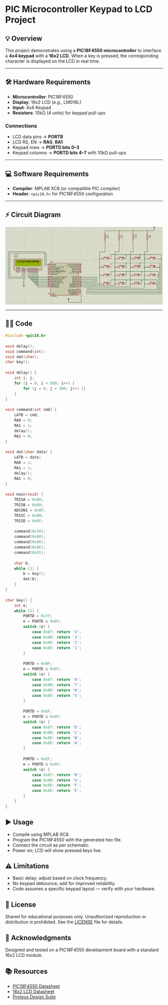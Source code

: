 # PIC Microcontroller Keypad to LCD Project

## 💡 Overview
This project demonstrates using a **PIC18F4550 microcontroller** to interface a **4x4 keypad** with a **16x2 LCD**. When a key is pressed, the corresponding character is displayed on the LCD in real time.

---

## 🛠️ Hardware Requirements
- **Microcontroller**: PIC18F4550
- **Display**: 16x2 LCD (e.g., LM016L)
- **Input**: 4x4 Keypad
- **Resistors**: 10kΩ (4 units) for keypad pull-ups

### Connections
- LCD data pins → **PORTB**
- LCD RS, EN → **RA0**, **RA1**
- Keypad rows → **PORTD bits 0–3**
- Keypad columns → **PORTD bits 4–7** with 10kΩ pull-ups

---

## 💻 Software Requirements
- **Compiler**: MPLAB XC8 (or compatible PIC compiler)
- **Header**: `<pic18.h>` for PIC18F4550 configuration

---

## ⚡ Circuit Diagram
![Schematic](keypad.png)

---

## 🧑‍💻 Code

```c
#include <pic18.h>

void delay();
void command(int);
void dat(char);
char key();

void delay() {
    int i, j;
    for (i = 0; i < 600; i++) {
        for (j = 0; j < 200; j++) {}
    }
}

void command(int cmd) {
    LATB = cmd;
    RA0 = 0;
    RA1 = 1;
    delay();
    RA1 = 0;
}

void dat(char data) {
    LATB = data;
    RA0 = 1;
    RA1 = 1;
    delay();
    RA1 = 0;
}

void main(void) {
    TRISA = 0x00;
    TRISB = 0x00;
    ADCON1 = 0x0F;
    TRISC = 0x00;
    TRISD = 0x0F;

    command(0x38);
    command(0x80);
    command(0x06);
    command(0x0E);
    command(0x01);

    char b;
    while (1) {
        b = key();
        dat(b);
    }
}

char key() {
    int e;
    while (1) {
        PORTD = 0x7F;
        e = PORTD & 0x0F;
        switch (e) {
            case 0x07: return '4';
            case 0x0B: return '3';
            case 0x0D: return '2';
            case 0x0E: return '1';
        }

        PORTD = 0xBF;
        e = PORTD & 0x0F;
        switch (e) {
            case 0x07: return '8';
            case 0x0B: return '7';
            case 0x0D: return '6';
            case 0x0E: return '5';
        }

        PORTD = 0xDF;
        e = PORTD & 0x0F;
        switch (e) {
            case 0x07: return 'D';
            case 0x0B: return 'C';
            case 0x0D: return 'B';
            case 0x0E: return 'A';
        }

        PORTD = 0xEF;
        e = PORTD & 0x0F;
        switch (e) {
            case 0x07: return 'H';
            case 0x0B: return 'G';
            case 0x0D: return 'F';
            case 0x0E: return 'E';
        }
    }
}

```

## ▶️ Usage
- Compile using MPLAB XC8.
- Program the PIC18F4550 with the generated hex file.
- Connect the circuit as per schematic.
- Power on; LCD will show pressed keys live.

## ⚠️ Limitations
- Basic delay; adjust based on clock frequency.
- No keypad debounce; add for improved reliability.
- Code assumes a specific keypad layout — verify with your hardware.

## 📄 License
Shared for educational purposes only. Unauthorized reproduction or distribution is prohibited. See the [LICENSE](LICENSE) file for details.

## 🙏 Acknowledgments
Designed and tested on a PIC18F4550 development board with a standard 16x2 LCD module.

## 📚 Resources
- [PIC18F4550 Datasheet](https://ww1.microchip.com/downloads/en/DeviceDoc/39632e.pdf)
- [16x2 LCD Datasheet](https://www.sparkfun.com/datasheets/LCD/HDM16216H-5.pdf)
- [Proteus Design Suite](https://www.labcenter.com/)